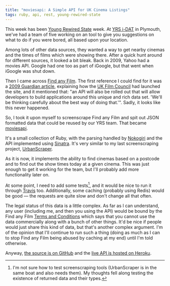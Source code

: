 ```yaml
---
title: "moviesapi: A Simple API for UK Cinema Listings"
tags: ruby, api, rest, young-rewired-state
---
```


This week has been [Young Rewired State][] week. At [YRS i-DAT][] in Plymouth, we've
had a team of five working on an tool to give you suggestions on what to do if you
were bored, all based upon your location.

Among lots of other data sources, they wanted a way to get nearby cinemas and the
times of films which were showing there. After a quick hunt around for different
sources, it looked a bit bleak. Back in 2009, Yahoo had a movies API. Google had
one too as part of iGoogle, but that went when iGoogle was shut down.

Then I came across [Find any Film][]. The first reference I could find for it was
a [2009 Guardian article][guardian], explaining how the [UK Film Council][] had
launched the site, and it mentioned that: "an API will also be rolled out that will 
allow developers to build applications around this unique and rich data set. 'We'll 
be thinking carefully about the best way of doing that.'". Sadly, it looks like this
never happened.

So, I took it upon myself to screenscrape Find any Film and spit out JSON formatted
data that could be reused by our YRS team. That became [moviesapi][].

It's a small collection of Ruby, with the parsing handled by [Nokogiri][] and the
API implemented using [Sinatra][]. It's very similar to my last screenscraping
project, [UrbanScraper][].

As it is now, it implements the ability to find cinemas based on a postcode and to
find out the show times today at a given cinema. This was just enough to get it
working for the team, but I'll probably add more functionality later on.

At some point, I need to add some tests[^tests], and it would be nice to run it
through [Travis][] too. Additionally, some caching (probably using Redis) would be
good &mdash; the requests are quite slow and don't change all that often.

The legal status of this data is a little complex. As far as I can understand, any
user (including me, and then you using the API) would be bound by the Find any Film
[Terms and Conditions][] which says that you cannot use the data commercially along
with a bunch of other things. It'd be nice if people would just share this kind of
data, but that's another complex argument. I'm of the opinion that I'll continue to
run such a thing (doing as much as I can to stop Find any Film being abused by
caching at my end) until I'm told otherwise.

Anyway, [the source is on GitHub][github] and the 
[live API is hosted on Heroku][moviesapi].

[^tests]: I'm not sure how to test screenscraping tools (UrbanScraper is in the same
    boat and also needs them). My thoughts fell along testing the existence of 
    returned data and their types.

[Young Rewired State]: http://youngrewiredstate.org/
[YRS i-DAT]: https://github.com/yrsIDAT/2013
[Find any Film]: http://www.findanyfilm.com
[guardian]: http://www.theguardian.com/media/pda/2009/jan/28/digitalmedia-digitalvideo
[UK Film Council]: http://industry.bfi.org.uk
[moviesapi]: http://moviesapi.herokuapp.com
[Nokogiri]: http://nokogiri.org/
[Sinatra]: http://www.sinatrarb.com/
[UrbanScraper]: http://urbanscraper.herokuapp.com/
[Travis]: http://travis-ci.org
[Terms and Conditions]: http://www.findanyfilm.com/terms-and-conditions
[github]: https://github.com/nickcharlton/moviesapi
